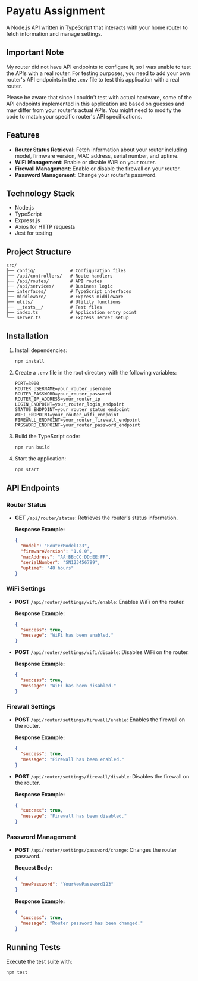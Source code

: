 # Payatu Assignment

A Node.js API written in TypeScript that interacts with your home router to fetch information and manage settings.

## Important Note

My router did not have API endpoints to configure it, so I was unable to test the APIs with a real router. For testing purposes, you need to add your own router's API endpoints in the `.env` file to test this application with a real router.

Please be aware that since I couldn't test with actual hardware, some of the API endpoints implemented in this application are based on guesses and may differ from your router's actual APIs. You might need to modify the code to match your specific router's API specifications.

## Features

- **Router Status Retrieval**: Fetch information about your router including model, firmware version, MAC address, serial number, and uptime.
- **WiFi Management**: Enable or disable WiFi on your router.
- **Firewall Management**: Enable or disable the firewall on your router.
- **Password Management**: Change your router's password.

## Technology Stack

- Node.js
- TypeScript
- Express.js
- Axios for HTTP requests
- Jest for testing

## Project Structure

```
src/
├── config/             # Configuration files
├── /api/controllers/   # Route handlers
├── /api/routes/        # API routes
├── /api/services/      # Business logic
├── interfaces/         # TypeScript interfaces
├── middleware/         # Express middleware
├── utils/              # Utility functions
├── __tests__/          # Test files
├── index.ts            # Application entry point
└── server.ts           # Express server setup
```

## Installation

1. Install dependencies:

   ```bash
   npm install
   ```

2. Create a `.env` file in the root directory with the following variables:

   ```
   PORT=3000
   ROUTER_USERNAME=your_router_username
   ROUTER_PASSWORD=your_router_password
   ROUTER_IP_ADDRESS=your_router_ip
   LOGIN_ENDPOINT=your_router_login_endpoint
   STATUS_ENDPOINT=your_router_status_endpoint
   WIFI_ENDPOINT=your_router_wifi_endpoint
   FIREWALL_ENDPOINT=your_router_firewall_endpoint
   PASSWORD_ENDPOINT=your_router_password_endpoint
   ```

3. Build the TypeScript code:

   ```bash
   npm run build
   ```

4. Start the application:
   ```bash
   npm start
   ```

## API Endpoints

### Router Status

- **GET** `/api/router/status`: Retrieves the router's status information.

  **Response Example:**

  ```json
  {
    "model": "RouterModel123",
    "firmwareVersion": "1.0.0",
    "macAddress": "AA:BB:CC:DD:EE:FF",
    "serialNumber": "SN123456789",
    "uptime": "48 hours"
  }
  ```

### WiFi Settings

- **POST** `/api/router/settings/wifi/enable`: Enables WiFi on the router.

  **Response Example:**

  ```json
  {
    "success": true,
    "message": "WiFi has been enabled."
  }
  ```

- **POST** `/api/router/settings/wifi/disable`: Disables WiFi on the router.

  **Response Example:**

  ```json
  {
    "success": true,
    "message": "WiFi has been disabled."
  }
  ```

### Firewall Settings

- **POST** `/api/router/settings/firewall/enable`: Enables the firewall on the router.

  **Response Example:**

  ```json
  {
    "success": true,
    "message": "Firewall has been enabled."
  }
  ```

- **POST** `/api/router/settings/firewall/disable`: Disables the firewall on the router.

  **Response Example:**

  ```json
  {
    "success": true,
    "message": "Firewall has been disabled."
  }
  ```

### Password Management

- **POST** `/api/router/settings/password/change`: Changes the router password.

  **Request Body:**

  ```json
  {
    "newPassword": "YourNewPassword123"
  }
  ```

  **Response Example:**

  ```json
  {
    "success": true,
    "message": "Router password has been changed."
  }
  ```

## Running Tests

Execute the test suite with:

```bash
npm test
```
